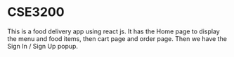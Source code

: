 # CSE3200
This is a food delivery app using react js. It has the Home page to display the menu and food items, then cart page and order page. Then we have the Sign In / Sign Up popup. 
